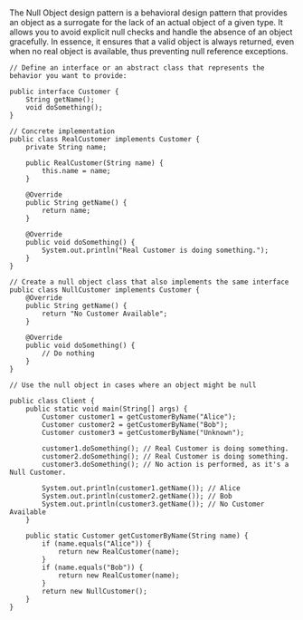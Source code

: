 # 
The Null Object design pattern is a behavioral design pattern that provides an object as a surrogate for the lack of an actual object of a given type. It allows you to avoid explicit null checks and handle the absence of an object gracefully. In essence, it ensures that a valid object is always returned, even when no real object is available, thus preventing null reference exceptions.

```
// Define an interface or an abstract class that represents the behavior you want to provide:

public interface Customer {
    String getName();
    void doSomething();
}

```

```
// Concrete implementation
public class RealCustomer implements Customer {
    private String name;

    public RealCustomer(String name) {
        this.name = name;
    }

    @Override
    public String getName() {
        return name;
    }

    @Override
    public void doSomething() {
        System.out.println("Real Customer is doing something.");
    }
}

```

```
// Create a null object class that also implements the same interface 
public class NullCustomer implements Customer {
    @Override
    public String getName() {
        return "No Customer Available";
    }

    @Override
    public void doSomething() {
        // Do nothing
    }
}

```

```
// Use the null object in cases where an object might be null

public class Client {
    public static void main(String[] args) {
        Customer customer1 = getCustomerByName("Alice");
        Customer customer2 = getCustomerByName("Bob");
        Customer customer3 = getCustomerByName("Unknown");

        customer1.doSomething(); // Real Customer is doing something.
        customer2.doSomething(); // Real Customer is doing something.
        customer3.doSomething(); // No action is performed, as it's a Null Customer.

        System.out.println(customer1.getName()); // Alice
        System.out.println(customer2.getName()); // Bob
        System.out.println(customer3.getName()); // No Customer Available
    }

    public static Customer getCustomerByName(String name) {
        if (name.equals("Alice")) {
            return new RealCustomer(name);
        }
        if (name.equals("Bob")) {
            return new RealCustomer(name);
        }
        return new NullCustomer();
    }
}

```